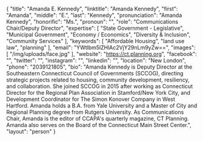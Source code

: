 {
  "title": "Amanda E. Kennedy",
  "linktitle": "Amanda Kennedy",
  "first": "Amanda",
  "middle": "E.",
  "last": "Kennedy",
  "pronunciation": "Amanda Kennedy",
  "honorific": "Ms.",
  "pronoun": "",
  "role": "Communications Chair/Deputy Director",
  "expertise": [
    "State Government - Legislative",
    "Municipal Government",
    "Economy / Economics",
    "Diversity & Inclusion",
    "Community Services"
  ],
  "keywords": [
    "Affordable Housing",
    "land use law",
    "planning"
  ],
  "email": "YWtlbm5lZHlAc2VjY29nLm9yZw==",
  "images": [
    "/img/uploads/face.jpg"
  ],
  "website": "https://ct.planning.org",
  "facebook": "",
  "twitter": "",
  "instagram": "",
  "linkedin": "",
  "location": "New London",
  "phone": "2039121805",
  "bio": "Amanda Kennedy is Deputy Director at the Southeastern Connecticut Council of Governments (SCCOG), directing strategic projects related to housing, community development, resiliency, and collaboration. She joined SCCOG in 2015 after working as Connecticut Director for the Regional Plan Association in Stamford/New York City, and Development Coordinator for The Simon Konover Company in West Hartford. Amanda holds a B.A. from Yale University and a Master of City and Regional Planning degree from Rutgers University. As Communications Chair, Amanda is the editor of CCAPA's quarterly magazine, CT Planning. Amanda also serves on the Board of the Connecticut Main Street Center.",
  "layout": "person"
}
